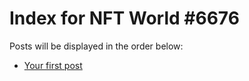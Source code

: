 # Index for NFT World #6676
Posts will be displayed in the order below:

- [Your first post](./001-first.md)

